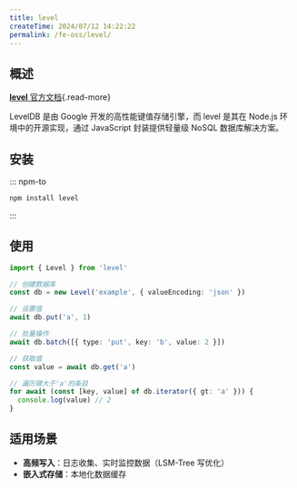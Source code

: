 ```yaml
---
title: level
createTime: 2024/07/12 14:22:22
permalink: /fe-oss/level/
---
```


<Badge text="NodeJS" /> <Badge text="Browser" />

<RepoCard repo="Level/level" />

## 概述

[**level** 官方文档](https://github.com/Level/abstract-level){.read-more}

LevelDB 是由 Google 开发的高性能键值存储引擎，而 level 是其在 Node.js 环境中的开源实现，通过 JavaScript 封装提供轻量级 NoSQL 数据库解决方案。

## 安装

::: npm-to

```sh
npm install level
```

:::

## 使用

```ts
import { Level } from 'level'

// 创建数据库
const db = new Level('example', { valueEncoding: 'json' })

// 设置值
await db.put('a', 1)

// 批量操作
await db.batch([{ type: 'put', key: 'b', value: 2 }])

// 获取值
const value = await db.get('a')

// 遍历键大于'a'的条目
for await (const [key, value] of db.iterator({ gt: 'a' })) {
  console.log(value) // 2
}
```

## 适用场景

- **高频写入**：日志收集、实时监控数据（LSM-Tree 写优化）
- **嵌入式存储**：本地化数据缓存
